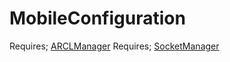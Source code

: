 # MobileConfiguration
Requires; [ARCLManager](https://github.com/ZeroxCorbin/ARCLManager)
Requires; [SocketManager](https://github.com/ZeroxCorbin/SocketManager)
